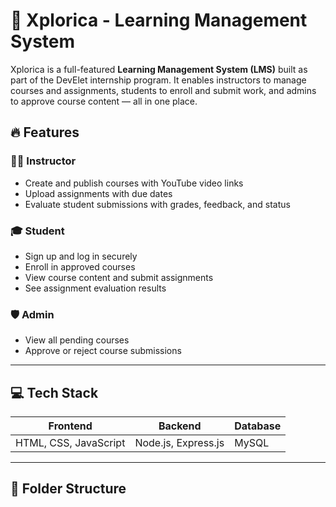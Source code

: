 # 📘 Xplorica - Learning Management System

Xplorica is a full-featured **Learning Management System (LMS)** built as part of the DevElet internship program. It enables instructors to manage courses and assignments, students to enroll and submit work, and admins to approve course content — all in one place.

## 🔥 Features

### 👨‍🏫 Instructor
- Create and publish courses with YouTube video links
- Upload assignments with due dates
- Evaluate student submissions with grades, feedback, and status

### 🎓 Student
- Sign up and log in securely
- Enroll in approved courses
- View course content and submit assignments
- See assignment evaluation results

### 🛡️ Admin
- View all pending courses
- Approve or reject course submissions

---

## 💻 Tech Stack

| Frontend  | Backend      | Database |
|-----------|--------------|----------|
| HTML, CSS, JavaScript | Node.js, Express.js | MySQL |

---

## 📂 Folder Structure

